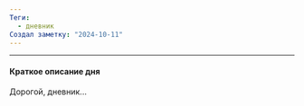 ```yaml
---
Теги:
  - дневник
Создал заметку: "2024-10-11"
---
```

---
#### Краткое описание дня

Дорогой, дневник...


